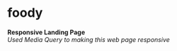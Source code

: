 # foody
<b>Responsive Landing Page</b>\
<i>Used Media Query to making this web page responsive </i>
